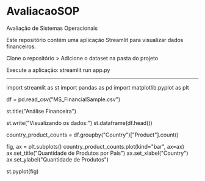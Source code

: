 # AvaliacaoSOP
Avaliação de Sistemas Operacionais

Este repositório contém uma aplicação Streamlit para visualizar dados financeiros.

Clone o repositório > Adicione o dataset na pasta do projeto

Execute a aplicação: streamlit run app.py

-----------------------------------------

import streamlit as st
import pandas as pd
import matplotlib.pyplot as plt

df = pd.read_csv("MS_FinancialSample.csv")

st.title("Análise Financeira")

st.write("Visualizando os dados:")
st.dataframe(df.head())

country_product_counts = df.groupby("Country")["Product"].count()

fig, ax = plt.subplots()
country_product_counts.plot(kind="bar", ax=ax)
ax.set_title("Quantidade de Produtos por País")
ax.set_xlabel("Country")
ax.set_ylabel("Quantidade de Produtos")

st.pyplot(fig)
